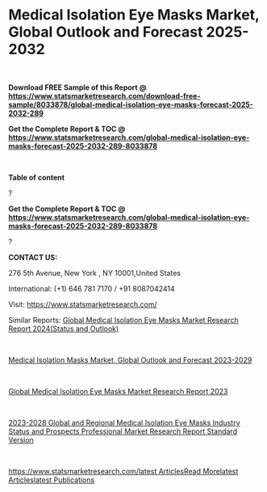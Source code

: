 <h1>Medical Isolation Eye Masks Market, Global Outlook and Forecast 2025-2032</h1><br/><p><strong>Download FREE Sample of this Report @ <a href="https://www.statsmarketresearch.com/download-free-sample/8033878/global-medical-isolation-eye-masks-forecast-2025-2032-289">https://www.statsmarketresearch.com/download-free-sample/8033878/global-medical-isolation-eye-masks-forecast-2025-2032-289</a></strong></p>
 
 
 
 <div><b>Get the Complete Report & TOC @ <a href="https://www.statsmarketresearch.com/global-medical-isolation-eye-masks-forecast-2025-2032-289-8033878">https://www.statsmarketresearch.com/global-medical-isolation-eye-masks-forecast-2025-2032-289-8033878</a></b></div>
 
 
 
 <p><br />
 
 <b>Table of content</b></p>
 
 
 
 <p>? </p>
 
 
 
 <div><b>Get the Complete Report & TOC @ <a href="https://www.statsmarketresearch.com/global-medical-isolation-eye-masks-forecast-2025-2032-289-8033878">https://www.statsmarketresearch.com/global-medical-isolation-eye-masks-forecast-2025-2032-289-8033878</a></b></div>
 
 
 
 <p>? </p>
 
 
 
 <p><b>CONTACT US:</b><br />
 
 276 5th Avenue, New York , NY 10001,United States<br />
 
 International: (+1) 646 781 7170 / +91 8087042414<br />
 
 Visit: <a href="https://www.statsmarketresearch.com/">https://www.statsmarketresearch.com/</a><br />
 
 Similar Reports: <a href="https://www.statsmarketresearch.com/global-medical-isolation-eye-masks-forecast-2025-2032-289-8033878">Global Medical Isolation Eye Masks Market Research Report 2024(Status and Outlook)</a><br />
 
 <br />
 
 <a href="https://www.statsmarketresearch.com/global-medical-isolation-eye-masks-forecast-2025-2032-289-8033878">Medical Isolation Masks Market, Global Outlook and Forecast 2023-2029</a><br />
 
 <br />
 
 <a href="https://www.statsmarketresearch.com/global-medical-isolation-eye-masks-forecast-2025-2032-289-8033878">Global Medical Isolation Eye Masks Market Research Report 2023</a><br />
 
 <br />
 
 <a href="https://www.statsmarketresearch.com/global-medical-isolation-eye-masks-forecast-2025-2032-289-8033878">2023-2028 Global and Regional Medical Isolation Eye Masks Industry Status and Prospects Professional Market Research Report Standard Version</a><br />
 
 <br />
 
 <a href="https://gyeongbokgung.com">https://www.statsmarketresearch.com/</a><a href="https://hallyeomaritime.com">latest Articles</a><a href="https://jingwansa.com">Read More</a><a href="https://nguoiviet.jp/">latest Articles</a><a href="https://www.intelmarketresearch.com/">latest Publications</a></p>